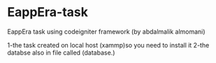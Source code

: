 # EappEra-task
EappEra task using codeigniter framework (by abdalmalik almomani)

1-the task created on local host (xammp)so you need to install it 
2-the databse also in file called (database.)
